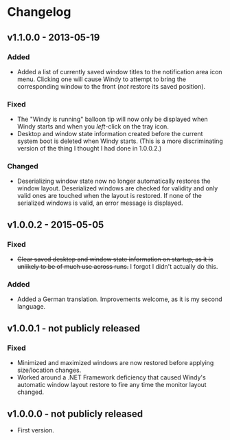# Changelog

## v1.1.0.0 - 2013-05-19
### Added
* Added a list of currently saved window titles to the notification area icon menu.  Clicking one will cause Windy to
attempt to bring the corresponding window to the front (*not* restore its saved position).

### Fixed
* The "Windy is running" balloon tip will now only be displayed when Windy starts and when you *left*-click on the
tray icon.
* Desktop and window state information created before the current system boot is deleted when Windy starts.  (This is
a more discriminating version of the thing I thought I had done in 1.0.0.2.)

### Changed
* Deserializing window state now no longer automatically restores the window layout.  Deserialized windows are checked
for validity and only valid ones are touched when the layout is restored.  If none of the serialized windows is valid,
an error message is displayed.

## v1.0.0.2 - 2015-05-05
### Fixed
* <del>Clear saved desktop and window state information on startup, as it is unlikely to be of much use across runs.</del>
I forgot I didn't actually do this.

### Added
* Added a German translation. Improvements welcome, as it is my second language.

## v1.0.0.1 - not publicly released
### Fixed
* Minimized and maximized windows are now restored before applying size/location changes.
* Worked around a .NET Framework deficiency that caused Windy's automatic window layout restore to fire any time
the monitor layout changed. 

## v1.0.0.0 - not publicly released
* First version.